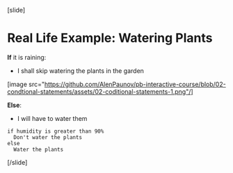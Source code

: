 [slide]
# Real Life Example: Watering Plants
**If** it is raining:

  * I shall skip watering the plants in the garden

[image src="https://github.com/AlenPaunov/pb-interactive-course/blob/02-condtional-statements/assets/02-coditional-statements-1.png"/]

**Else**:

  * I will have to water them

```
if humidity is greater than 90%
  Don't water the plants
else
  Water the plants
```
[/slide]